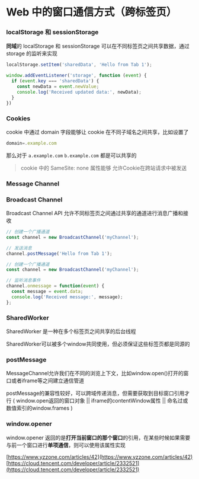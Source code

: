 # Web 中的窗口通信方式（跨标签页）

### localStorage 和 sessionStorage

**同域**的 localStorage 和 sessionStorage 可以在不同标签页之间共享数据，通过 storage 的监听来实现

```js
localStorage.setItem('sharedData', 'Hello from Tab 1');

window.addEventListener('storage', function (event) {
  if (event.key === 'sharedData') {
    const newData = event.newValue;
    console.log('Received updated data:', newData);
  }
})
```

### Cookies

cookie 中通过 domain 字段能够让 cookie 在不同子域名之间共享，比如设置了
```js
domain=.example.com
```
那么对于 `a.example.com` `b.example.com` 都是可以共享的

> cookie 中的 SameSite: none 属性能够 允许Cookie在跨站请求中被发送


### Message Channel





### Broadcast Channel

Broadcast Channel API 允许不同标签页之间通过共享的通道进行消息广播和接收

```js
// 创建一个广播通道
const channel = new BroadcastChannel('myChannel');

// 发送消息
channel.postMessage('Hello from Tab 1');
```

```js
// 创建一个广播通道
const channel = new BroadcastChannel('myChannel');

// 监听消息事件
channel.onmessage = function(event) {
  const message = event.data;
  console.log('Received message:', message);
};
```


### SharedWorker

SharedWorker 是一种在多个标签页之间共享的后台线程

SharedWorker可以被多个window共同使用，但必须保证这些标签页都是同源的

### postMessage

MessageChannel允许我们在不同的浏览上下文，比如window.open()打开的窗口或者iframe等之间建立通信管道

postMessage的兼容性较好，可以跨域传递消息，但需要获取到目标窗口引用才行 (
  window.open返回的窗口对象 ||
  iframe的contentWindow属性 ||
  命名过或数值索引的window.frames
)

### window.opener

window.opener 返回的是**打开当前窗口的那个窗口**的引用，在某些时候如果需要与前一个窗口进行**单项通信**，则可以使用该属性实现





[https://www.yzzone.com/articles/42](https://www.yzzone.com/articles/42)
[https://cloud.tencent.com/developer/article/2332521](https://cloud.tencent.com/developer/article/2332521)

